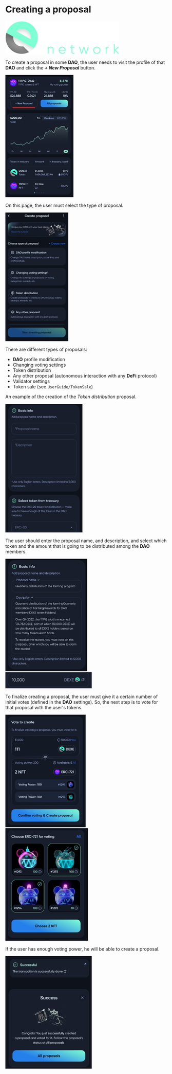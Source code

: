 # Creating a proposal

![Logo](../img/logoDeXe.svg)

To create a proposal in some **DAO**, the user needs to visit the profile of that **DAO** and click the ***+ New Proposal*** button.

<img src="../img/userGuideCreateProposal/userGuideImg_DAOPage.png" height="380" />

On this page, the user must select the type of proposal.

<img src="../img/userGuideCreateProposal/userGuideImg_CreateProposalPage.png" height="400" />

There are different types of proposals:
- **DAO** profile modification
- Changing voting settings
- Token distribution
- Any other proposal (autonomous interaction with any **DeFi** protocol)
- Validator settings
- Token sale (see `UserGuide/TokenSale`)

An example of the creation of the *Token distribution* proposal.

<img src="../img/userGuideCreateProposal/userGuideImg_TokenDistribution.png" height="400" />

The user should enter the proposal name, and description, and select which token and the amount that is going to be distributed among the **DAO** members.

<img src="../img/userGuideCreateProposal/userGuideImg_TokenDistributionBasic.png" height="350" />


<img src="../img/userGuideCreateProposal/userGuideImg_TokenDistributionSelectedToken.png" height="50" />

To finalize creating a proposal, the user must give it a certain number of initial votes (defined in the **DAO** settings). So, the next step is to vote for that proposal with the user's tokens.

<img src="../img/userGuideCreateProposal/userGuideImg_TokenDistributionVoting.png" height="350" />
<img src="../img/userGuideCreateProposal/userGuideImg_TokenDistributionVotingNFT.png" height="350" />

If the user has enough voting power, he will be able to create a proposal.

<img src="../img/userGuideCreateProposal/userGuideImg_TokenDistributionSuccess.png" height="350" />
